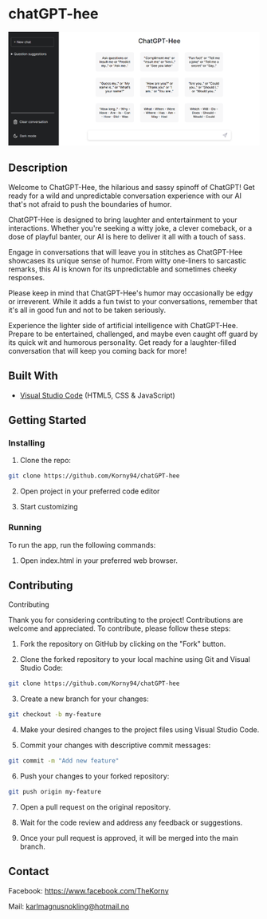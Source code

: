 # chatGPT-hee

![image](https://raw.githubusercontent.com/Korny94/chatGPT-hee/main/assets/chatgpthee.PNG)

## Description

Welcome to ChatGPT-Hee, the hilarious and sassy spinoff of ChatGPT! Get ready for a wild and unpredictable conversation experience with our AI that's not afraid to push the boundaries of humor.

ChatGPT-Hee is designed to bring laughter and entertainment to your interactions. Whether you're seeking a witty joke, a clever comeback, or a dose of playful banter, our AI is here to deliver it all with a touch of sass.

Engage in conversations that will leave you in stitches as ChatGPT-Hee showcases its unique sense of humor. From witty one-liners to sarcastic remarks, this AI is known for its unpredictable and sometimes cheeky responses.

Please keep in mind that ChatGPT-Hee's humor may occasionally be edgy or irreverent. While it adds a fun twist to your conversations, remember that it's all in good fun and not to be taken seriously.

Experience the lighter side of artificial intelligence with ChatGPT-Hee. Prepare to be entertained, challenged, and maybe even caught off guard by its quick wit and humorous personality. Get ready for a laughter-filled conversation that will keep you coming back for more!

## Built With

- [Visual Studio Code](https://code.visualstudio.com/) (HTML5, CSS & JavaScript)

## Getting Started

### Installing

1. Clone the repo:

```bash
git clone https://github.com/Korny94/chatGPT-hee
```

2. Open project in your preferred code editor

3. Start customizing

### Running

To run the app, run the following commands:

1. Open index.html in your preferred web browser.

## Contributing

Contributing

Thank you for considering contributing to the project! Contributions are welcome and appreciated. To contribute, please follow these steps:

1. Fork the repository on GitHub by clicking on the "Fork" button.

2. Clone the forked repository to your local machine using Git and Visual Studio Code:

```bash
git clone https://github.com/Korny94/chatGPT-hee
```

3. Create a new branch for your changes:

```bash
git checkout -b my-feature
```

4. Make your desired changes to the project files using Visual Studio Code.

5. Commit your changes with descriptive commit messages:

```bash
git commit -m "Add new feature"
```

6. Push your changes to your forked repository:

```bash
git push origin my-feature
```

7. Open a pull request on the original repository.

8. Wait for the code review and address any feedback or suggestions.

9. Once your pull request is approved, it will be merged into the main branch.

## Contact

Facebook: https://www.facebook.com/TheKorny

Mail: karlmagnusnokling@hotmail.no
